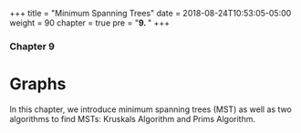 +++
title = "Minimum Spanning Trees"
date = 2018-08-24T10:53:05-05:00
weight = 90
chapter = true
pre = "<b>9. </b>"
+++

### Chapter 9

# Graphs

In this chapter, we introduce minimum spanning trees (MST) as well as two algorithms to find MSTs: Kruskals Algorithm and Prims Algorithm. 
